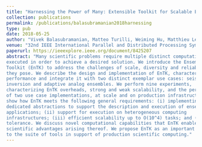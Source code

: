 ```yaml
---
title: "Harnessing the Power of Many: Extensible Toolkit for Scalable Ensemble Applications"
collection: publications
permalink: /publications/balasubramanian2018harnessing
type: pub
date: 2018-05-25
author: "Vivek Balasubramanian, Matteo Turilli, Weiming Hu, Matthieu Lefebvre, Wenjie Lei, Guido Cervone, Jeroen Tromp and Shantenu Jha"
venue: "32nd IEEE International Parallel and Distributed Processing Symposium"
paperurl: https://ieeexplore.ieee.org/document/8425207
abstract: "Many scientific problems require multiple distinct computational tasks to be
executed in order to achieve a desired solution. We introduce the Ensemble
Toolkit (EnTK) to address the challenges of scale, diversity and reliability
they pose. We describe the design and implementation of EnTK, characterize its
performance and integrate it with two distinct exemplar use cases: seismic
inversion and adaptive analog ensembles. We perform nine experiments,
characterizing EnTK overheads, strong and weak scalability, and the performance
of two use case implementations, at scale and on production infrastructures. We
show how EnTK meets the following general requirements: (i) implementing
dedicated abstractions to support the description and execution of ensemble
applications; (ii) support for execution on heterogeneous computing
infrastructures; (iii) efficient scalability up to O(10^4) tasks; and (iv) fault
tolerance. We discuss novel computational capabilities that EnTK enables and the
scientific advantages arising thereof. We propose EnTK as an important addition
to the suite of tools in support of production scientific computing."
---
```

